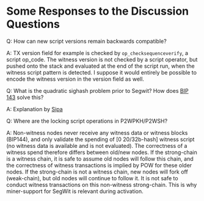 # Some Responses to the Discussion Questions

Q: How can new script versions remain backwards compatible?

A: TX version field for example is checked by `op_checksequenceverify`, a script op_code. The witness version is not checked by a script operator, but pushed onto the stack and evaluated at the end of the script run, when the witness script pattern is detected. I suppose it would entirely be possible to encode the witness version in the version field as well.


Q: What is the quadratic sighash problem prior to Segwit? How does [BIP 143](https://github.com/bitcoin/bips/blob/master/bip-0143.mediawiki) solve this?

A: Explanation by [Sipa](https://youtu.be/NOYNZB5BCHM?t=1625)


Q: Where are the locking script operations in P2WPKH/P2WSH?

A: Non-witness nodes never receive any witness data or witness blocks (BIP144), and only validate the spending of [0 20/32b-hash] witness script (no witness data is available and is not evaluated). The correctness of a witness spend therefore differs between old/new nodes. If the strong-chain is a witness chain, it is safe to assume old nodes will follow this chain, and the correctness of witness transactions is implied by POW for these older nodes. If the strong-chain is not a witness chain, new nodes will fork off (weak-chain), but old nodes will continue to follow it. It is not safe to conduct witness transactions on this non-witness strong-chain. This is why miner-support for SegWit is relevant during activation.
